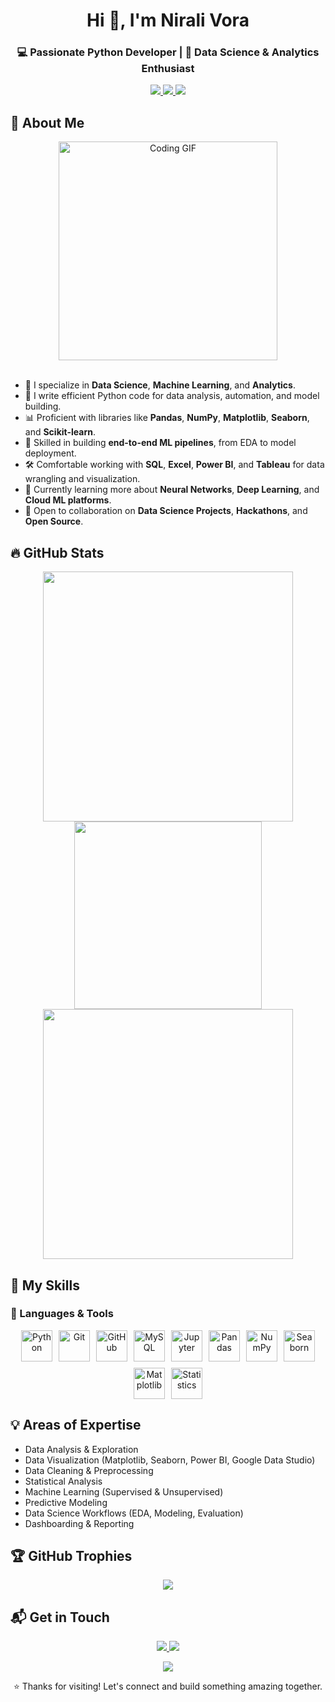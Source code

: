 <h1 align="center">Hi 👋, I'm Nirali Vora </h1>
<h3 align="center">💻 Passionate Python Developer | 🎯 Data Science & Analytics Enthusiast </h3>

<p align="center">
  <a href="https://github.com/nirali-vora" target="_blank">
    <img src="https://img.shields.io/badge/GitHub-nirali--vora-181717?style=flat&logo=github" />
  </a>
  <a href="https://www.linkedin.com/in/nirali-vora/" target="_blank">
    <img src="https://img.shields.io/badge/LinkedIn-nirali--vora-0A66C2?style=flat&logo=linkedin&logoColor=white" />
  </a>
  <a href="mailto:nirali.vora@gmail.com" target="_blank">
    <img src="https://img.shields.io/badge/Email-nirali.vora@gmail.com-D14836?style=flat&logo=gmail&logoColor=white" />
  </a>
</p>

## 🚀 About Me

<div align="center">
  <img src="https://media.giphy.com/media/qgQUggAC3Pfv687qPC/giphy.gif" width="350" alt="Coding GIF" />
</div>

<br/>

- 🧪 I specialize in **Data Science**, **Machine Learning**, and **Analytics**.
- 🐍 I write efficient Python code for data analysis, automation, and model building.
- 📊 Proficient with libraries like **Pandas**, **NumPy**, **Matplotlib**, **Seaborn**, and **Scikit-learn**.
- 🧠 Skilled in building **end-to-end ML pipelines**, from EDA to model deployment.
- 🛠️ Comfortable working with **SQL**, **Excel**, **Power BI**, and **Tableau** for data wrangling and visualization.
- 🌱 Currently learning more about **Neural Networks**, **Deep Learning**, and **Cloud ML platforms**.
- 🤝 Open to collaboration on **Data Science Projects**, **Hackathons**, and **Open Source**.


## 🔥 GitHub Stats

<p align="center">
  <img src="https://github-readme-stats.vercel.app/api?username=nirali-vora&show_icons=true&theme=radical&count_private=true" width="400" />
  <img src="https://github-readme-stats.vercel.app/api/top-langs/?username=nirali-vora&layout=compact&theme=radical" width="300" />
  <img src="https://streak-stats.demolab.com/?user=nirali-vora&theme=radical" width="400"/>
</p>

## 🧠 My Skills

### 🚀 Languages & Tools
<p align="center" style="display: flex; flex-wrap: wrap; gap: 10px; justify-content: center;">

  <!-- Python -->
  <img src="https://cdn.jsdelivr.net/gh/devicons/devicon/icons/python/python-original.svg" width="50" height="50" alt="Python" />

  <!-- Git -->
  <img src="https://cdn.jsdelivr.net/gh/devicons/devicon/icons/git/git-original.svg" width="50" height="50" alt="Git" />

  <!-- GitHub -->
  <img src="https://cdn.jsdelivr.net/gh/devicons/devicon/icons/github/github-original.svg" width="50" height="50" alt="GitHub" />

  <!-- MySQL -->
  <img src="https://cdn.jsdelivr.net/gh/devicons/devicon/icons/mysql/mysql-original.svg" width="50" height="50" alt="MySQL" />

  <!-- Jupyter -->
  <img src="https://cdn.jsdelivr.net/gh/devicons/devicon/icons/jupyter/jupyter-original.svg" width="50" height="50" alt="Jupyter" />

  <!-- Pandas -->
  <img src="https://cdn.jsdelivr.net/gh/devicons/devicon/icons/pandas/pandas-original.svg" width="50" height="50" alt="Pandas" />

  <!-- NumPy -->
  <img src="https://cdn.jsdelivr.net/gh/devicons/devicon/icons/numpy/numpy-original.svg" width="50" height="50" alt="NumPy" />

  <!-- Seaborn (fallback custom image) -->
  <img src="https://seaborn.pydata.org/_static/logo-wide-lightbg.svg" width="50" height="50" alt="Seaborn" />

  <!-- Matplotlib -->
  <img src="https://cdn.jsdelivr.net/gh/devicons/devicon/icons/matplotlib/matplotlib-original.svg" width="50" height="50" alt="Matplotlib" />

  <!-- Statistics (extra icon - chart icon from flaticon CDN) -->
  <img src="https://cdn-icons-png.flaticon.com/512/3798/3798349.png" width="50" height="50" alt="Statistics" />

</p>




## 💡 Areas of Expertise
- Data Analysis & Exploration
- Data Visualization (Matplotlib, Seaborn, Power BI, Google Data Studio)
- Data Cleaning & Preprocessing
- Statistical Analysis
- Machine Learning (Supervised & Unsupervised)
- Predictive Modeling
- Data Science Workflows (EDA, Modeling, Evaluation)
- Dashboarding & Reporting

## 🏆 GitHub Trophies 

<p align="center">
  <img src="https://github-profile-trophy.vercel.app/?username=nirali-vora&theme=radical&column=7&margin-w=5&margin-h=8" />
</p>

## 📬 Get in Touch 

<p align="center">
  <a href="https://www.linkedin.com/in/nirali-vora/">
    <img src="https://img.shields.io/badge/LinkedIn-Connect-blue?style=for-the-badge&logo=linkedin" />
  </a>
  <a href="mailto:nirali.vora@gmail.com">
    <img src="https://img.shields.io/badge/Email-Contact-red?style=for-the-badge&logo=gmail" />
  </a>
</p>
<p align="center">
  <img src="https://komarev.com/ghpvc/?username=nirali-vora&label=Profile%20views&color=dc143c&style=flat" />
</p>

<p align="center"> 
  ⭐️ Thanks for visiting! Let's connect and build something amazing together.
</p>

